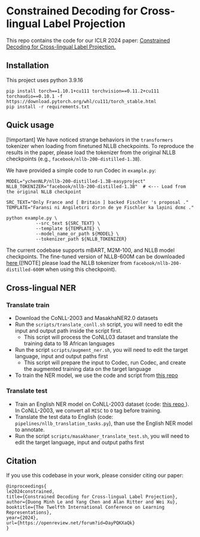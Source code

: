 # Constrained Decoding for Cross-lingual Label Projection

This repo contains the code for our ICLR 2024 paper: <a href="https://arxiv.org/abs/2402.03131"> Constrained Decoding for Cross-lingual Label Projection.</a>

## Installation
This project uses python 3.9.16
```
pip install torch==1.10.1+cu111 torchvision==0.11.2+cu111 torchaudio==0.10.1 -f https://download.pytorch.org/whl/cu111/torch_stable.html
pip install -r requirements.txt
```

## Quick usage
[!important] We have noticed strange behaviors in the `transformers` tokenizer when loading from finetuned NLLB checkpoints. To reproduce the results in the paper, please load the tokenizer from the original NLLB checkpoints (e.g., `facebook/nllb-200-distilled-1.3B`).

We have provided a simple code to run Codec in `example.py`: 
 ```
 MODEL="ychenNLP/nllb-200-distilled-1.3B-easyproject"
 NLLB_TOKENIZER="facebook/nllb-200-distilled-1.3B"  # <--- Load from the original NLLB checkpoint

 SRC_TEXT="Only France and [ Britain ] backed Fischler 's proposal ."
 TEMPLATE="Faransi ni Angiletɛri dɔrɔn de ye Fischler ka laɲini dɛmɛ ."
 
 python example.py \
            --src_text ${SRC_TEXT} \
            --template ${TEMPLATE} \
            --model_name_or_path ${MODEL} \
            --tokenizer_path ${NLLB_TOKENIZER}
 ```
The current codebase supports mBART, M2M-100, and NLLB model checkpoints. The fine-tuned version of NLLB-600M can be downloaded <a href="https://drive.google.com/file/d/1huu8QuzlbGwkbXfn9_xiWfUNY_B7ePaj/view?usp=sharing"> here </a> ([!NOTE] please load the NLLB tokenizer from `facebook/nllb-200-distilled-600M` when using this checkpoint).


## Cross-lingual NER

### Translate train

* Download the CoNLL-2003 and MasakhaNER2.0 datasets
* Run the `scripts/translate_conll.sh` script, you will need to edit the input and output path inside the script first.
  * This script will process the CoNLL03 dataset and translate the training data to 18 African languages
* Run the script `scripts/augment_ner.sh`, you will need to edit the target language, input and output paths first
  * This script will prepare the input to Codec, run Codec, and create the augmented training data on the target language
* To train the NER model, we use the code and script from <a href="https://github.com/edchengg/easyproject/tree/main/ner#ner-training"> this repo </a>

### Translate test

* Train an English NER model on CoNLL-2003 dataset (code: <a href="https://github.com/edchengg/easyproject/tree/main/ner#ner-training"> this repo </a>). In CoNLL-2003, we convert all `MISC` to `O` tag before training.
* Translate the test data to English (code: `pipelines/nllb_translation_tasks.py`), than use the English NER model to annotate.
* Run the script `scripts/masakhaner_translate_test.sh`, you will need to edit the target language, input and output paths first

## Citation
If you use this codebase in your work, please consider citing our paper:
```
@inproceedings{
le2024constrained,
title={Constrained Decoding for Cross-lingual Label Projection},
author={Duong Minh Le and Yang Chen and Alan Ritter and Wei Xu},
booktitle={The Twelfth International Conference on Learning Representations},
year={2024},
url={https://openreview.net/forum?id=DayPQKXaQk}
}
```